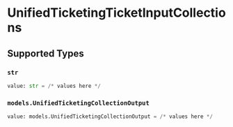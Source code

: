 # UnifiedTicketingTicketInputCollections


## Supported Types

### `str`

```python
value: str = /* values here */
```

### `models.UnifiedTicketingCollectionOutput`

```python
value: models.UnifiedTicketingCollectionOutput = /* values here */
```

